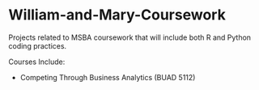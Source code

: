 # William-and-Mary-Coursework
Projects related to MSBA coursework that will include both R and Python coding practices.

Courses Include:
- Competing Through Business Analytics (BUAD 5112)

